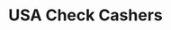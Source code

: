 ---
title: USA Check Cashers
slug: usa-check-cashers
updated-on: '2024-05-30T13:44:31.749Z'
created-on: '2024-05-30T13:41:46.671Z'
published-on: '2024-05-30T13:54:32.469Z'
f_city-state-2:
- cms/city/farmington-ar.md
- cms/city/martinsville-va.md
- cms/city/danville-va.md
f_locations:
- cms/payday-loan/usa-check-cashers-28398.md
- cms/payday-loan/usa-check-cashers-28399.md
- cms/payday-loan/usa-check-cashers-28400.md
- cms/payday-loan/usa-check-cashers-28401.md
- cms/payday-loan/usa-check-cashers-28402.md
f_states:
- cms/state/arkansas.md
- cms/state/virginia.md
layout: '[company].html'
tags: company
---